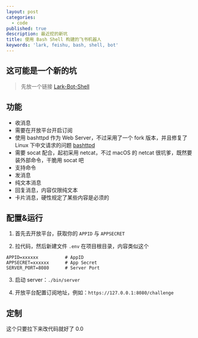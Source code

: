```yaml
---
layout: post
categories:
  - code
published: true
description: 最近挖的新坑
title: 使用 Bash Shell 构建的飞书机器人
keywords: 'lark, feishu, bash, shell, bot'
---
```

## 这可能是一个新的坑

> 先放一个链接 [Lark-Bot-Shell](https://github.com/springhack/lark-bot-shell)

## 功能

 - 收消息
  - 需要在开放平台开启订阅
  - 使用 bashttpd 作为 Web Server，不过采用了一个 fork 版本，并且修复了 Linux 下中文请求的问题 [bashttpd](https://github.com/springhack/bashttpd/tree/post)
  - 需要 socat 配合，起初采用 netcat，不过 macOS 的 netcat 很坑爹，既然要装外部命令，干脆用 socat 吧
  - 支持命令
 - 发消息
  - 纯文本消息
  - 回复消息，内容仅限纯文本
  - 卡片消息，硬性规定了某些内容是必须的
  
## 配置&运行

1. 首先去开放平台，获取你的 `APPID` 与 `APPSECRET`

2. 拉代码，然后新建文件 `.env` 在项目根目录，内容类似这个

```shell
APPID=xxxxxx          # AppID
APPSECRET=xxxxxx      # App Secret
SERVER_PORT=8080      # Server Port
```

3. 启动 server：`./bin/server`

4. 开放平台配置订阅地址，例如：`https://127.0.0.1:8080/challenge`

## 定制

这个只要拉下来改代码就好了 0.0